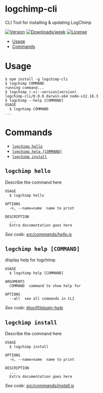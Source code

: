 logchimp-cli
============

CLI Tool for installing &amp; updating LogChimp

[![Version](https://img.shields.io/npm/v/logchimp-cli.svg)](https://npmjs.org/package/logchimp-cli)
[![Downloads/week](https://img.shields.io/npm/dw/logchimp-cli.svg)](https://npmjs.org/package/logchimp-cli)
[![License](https://img.shields.io/npm/l/logchimp-cli.svg)](https://github.com/logchimp/logchimp-cli/blob/master/LICENSE)

<!-- toc -->
* [Usage](#usage)
* [Commands](#commands)

<!-- tocstop -->
# Usage
<!-- usage -->
```sh-session
$ npm install -g logchimp-cli
$ logchimp COMMAND
running command...
$ logchimp (-v|--version|version)
logchimp-cli/0.0.0 darwin-x64 node-v12.18.3
$ logchimp --help [COMMAND]
USAGE
  $ logchimp COMMAND
...
```
<!-- usagestop -->
# Commands
<!-- commands -->
* [`logchimp hello`](#logchimp-hello)
* [`logchimp help [COMMAND]`](#logchimp-help-command)
* [`logchimp install`](#logchimp-install)

## `logchimp hello`

Describe the command here

```
USAGE
  $ logchimp hello

OPTIONS
  -n, --name=name  name to print

DESCRIPTION
  ...
  Extra documentation goes here
```

_See code: [src/commands/hello.js](https://github.com/logchimp/logchimp-cli/blob/v0.0.0/src/commands/hello.js)_

## `logchimp help [COMMAND]`

display help for logchimp

```
USAGE
  $ logchimp help [COMMAND]

ARGUMENTS
  COMMAND  command to show help for

OPTIONS
  --all  see all commands in CLI
```

_See code: [@oclif/plugin-help](https://github.com/oclif/plugin-help/blob/v3.2.0/src/commands/help.ts)_

## `logchimp install`

Describe the command here

```
USAGE
  $ logchimp install

OPTIONS
  -n, --name=name  name to print

DESCRIPTION
  ...
  Extra documentation goes here
```

_See code: [src/commands/install.js](https://github.com/logchimp/logchimp-cli/blob/v0.0.0/src/commands/install.js)_
<!-- commandsstop -->
